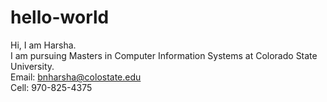 # hello-world

Hi, I am Harsha.<br/>
I am pursuing Masters in Computer Information Systems at Colorado State University. <br/>
Email: bnharsha@colostate.edu
       <br/>
Cell: 970-825-4375
